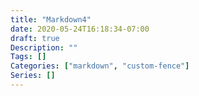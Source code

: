 ```yaml
---
title: "Markdown4"
date: 2020-05-24T16:18:34-07:00
draft: true
Description: ""
Tags: []
Categories: ["markdown", "custom-fence"]
Series: []
---
```

